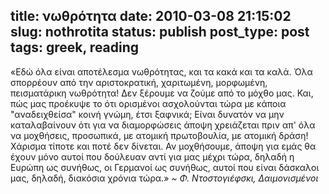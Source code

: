 title: νωθρότητα
date: 2010-03-08 21:15:02
slug: nothrotita
status: publish
post_type: post
tags: greek, reading
---

«Εδώ όλα είναι αποτέλεσμα νωθρότητας, και τα κακά και τα καλά. Όλα σπορρέουν από την αριστοκρατική, χαριτωμένη, μορφωμένη, πεισματάρικη νωθρότητα! Δεν ξέρουμε να ζούμε από το μόχθο μας. Και, πώς μας προέκυψε το ότι ορισμένοι ασχολούνται τώρα με κάποια "αναδειχθείσα" κοινή γνώμη, έτσι ξαφνικά; Είναι δυνατόν να μην καταλαβαίνουν ότι για να διαμορφώσεις άποψη χρειάζεται πριν απ' όλα να μοχθήσεις, προσωπικά, με ατομική πρωτοβουλία, με ατομική δράση! Χάρισμα τίποτε και ποτέ δεν δίνεται. Αν μοχθήσουμε, άποψη για εμάς θα έχουν μόνο αυτοί που δούλευαν αντί για μας μέχρι τώρα, δηλαδή η Ευρώπη ως συνήθως, οι Γερμανοί ως συνήθως, αυτοί που είναι δάσκαλοι μας, δηλαδή, διακόσια χρόνια τώρα.»
_~ Φ. Ντοστογιέφσκι, Δαιμονισμένοι_
